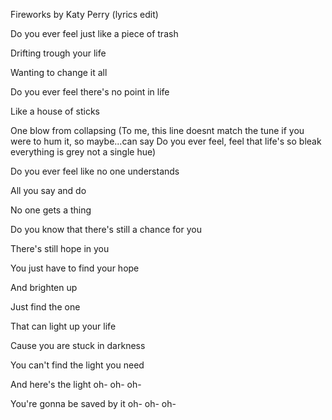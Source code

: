 Fireworks by Katy Perry (lyrics edit)

Do you ever feel just like a piece of trash

Drifting trough your life

Wanting to change it all


Do you ever feel there's no point in life

Like a house of sticks

One blow from collapsing
(To me, this line doesnt match the tune if you were to hum it, so maybe...can say
Do you ever feel, feel that life's so bleak
everything is grey
not a single hue)


Do you ever feel like no one understands

All you say and do

No one gets a thing

Do you know that there's still a chance for you

There's still hope in you


You just have to find your hope

And brighten up

Just find the one

That can light up your life


Cause you are stuck in darkness

You can't find the light you need

And here's the light oh- oh- oh-

You're gonna be saved by it oh- oh- oh-
